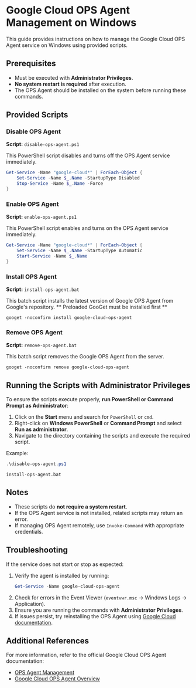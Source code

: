 # Google Cloud OPS Agent Management on Windows

This guide provides instructions on how to manage the Google Cloud OPS Agent service on Windows using provided scripts.

## Prerequisites

- Must be executed with **Administrator Privileges**.
- **No system restart is required** after execution.
- The OPS Agent should be installed on the system before running these commands.

## Provided Scripts

### Disable OPS Agent
**Script:** `disable-ops-agent.ps1`

This PowerShell script disables and turns off the OPS Agent service immediately.

```powershell
Get-Service -Name "google-cloud*" | ForEach-Object {
    Set-Service -Name $_.Name -StartupType Disabled
    Stop-Service -Name $_.Name -Force
}
```

### Enable OPS Agent
**Script:** `enable-ops-agent.ps1`

This PowerShell script enables and turns on the OPS Agent service immediately.

```powershell
Get-Service -Name "google-cloud*" | ForEach-Object {
    Set-Service -Name $_.Name -StartupType Automatic
    Start-Service -Name $_.Name
}
```

### Install OPS Agent
**Script:** `install-ops-agent.bat`

This batch script installs the latest version of Google OPS Agent from Google's repository.
** Preloaded GooGet must be installed first **

```batch
googet -noconfirm install google-cloud-ops-agent
```

### Remove OPS Agent
**Script:** `remove-ops-agent.bat`

This batch script removes the Google OPS Agent from the server.

```batch
googet -noconfirm remove google-cloud-ops-agent
```

## Running the Scripts with Administrator Privileges

To ensure the scripts execute properly, **run PowerShell or Command Prompt as Administrator**:

1. Click on the **Start** menu and search for `PowerShell` or `cmd`.
2. Right-click on **Windows PowerShell** or **Command Prompt** and select **Run as administrator**.
3. Navigate to the directory containing the scripts and execute the required script.

Example:
```powershell
.\disable-ops-agent.ps1
```
```batch
install-ops-agent.bat
```

## Notes
- These scripts do **not require a system restart**.
- If the OPS Agent service is not installed, related scripts may return an error.
- If managing OPS Agent remotely, use `Invoke-Command` with appropriate credentials.

## Troubleshooting

If the service does not start or stop as expected:
1. Verify the agent is installed by running:
   ```powershell
   Get-Service -Name google-cloud-ops-agent
   ```
2. Check for errors in the Event Viewer (`eventvwr.msc` → Windows Logs → Application).
3. Ensure you are running the commands with **Administrator Privileges**.
4. If issues persist, try reinstalling the OPS Agent using [Google Cloud documentation](https://cloud.google.com/ops-agent/docs).

## Additional References
For more information, refer to the official Google Cloud OPS Agent documentation:
- [OPS Agent Management](https://cloud.google.com/stackdriver/docs/solutions/agents/ops-agent)
- [Google Cloud OPS Agent Overview](https://cloud.google.com/ops-agent/docs)
